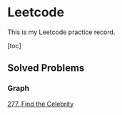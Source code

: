 # Leetcode 
This is my Leetcode practice record.

[toc]



## Solved Problems

### Graph

[277. Find the Celebrity]()
